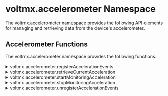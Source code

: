                              


voltmx.accelerometer Namespace
============================

The voltmx.accelerometer namespace provides the following API elements for managing and retrieving data from the device's accelerometer.

Accelerometer Functions
-----------------------

The voltmx.accelerometer namespace provides the following functions.


<details close markdown="block"><summary>voltmx.accelerometer.registerAccelerationEvents</summary>

* * *

Registers event handlers for acceleration events, such as 'shake'.

### Syntax

```

voltmx.accelerometer.registerAccelerationEvents(  
    events)
```


### Input Parameters

| Parameter | Description |
| --- | --- |
| events | An object that specifies a hash table containing the events. This table has the key-value pairs that specify the event and the event handler. |

 

**Example**

```

//Defining the shake event handler function
function onshake() {
    voltmx.print("Shake called");
}

function registerAccelerationEvents() {
   
    // Register acceleration events.

    //Define the event object.
    var events = {
        shake: onshake
    };

    //Register the shake event handler function.
    voltmx.accelerometer.registerAccelerationEvents(events);
}
```

### Return Values

None.

### Remarks

Event handlers that you set with this function are called asynchronously whenever an accelerometer event occurs. The event handler is triggered only at the end of the event. For example, a `shake` event handler is called after the shaking has stopped, indicating that device motion has occurred. The precision with which a `shake` event can be recognized may vary per platform and depends on the device capability.

The table contained in the _event_ parameter has the following format`: {<event>:<event-handler-function>}` where `<event>` is the name of the event and `<event-handler-function>` is the name of the event handler function for that specific event. For example, to set an event handler for the `shake` event, the table would look similar to the following.

{shake:onshake}

> **_Note:_** Currently, shake is the only event that is supported.

### Platform Availability

Available on all platforms except SPA, Desktop Web and Mobile Web.

* * *

</details>
<details close markdown="block"><summary>voltmx.accelerometer.retrieveCurrentAcceleration</summary>

* * *

Sets callback functions for retrieving the current device acceleration.

### Syntax

```

voltmx.accelerometer.retrieveCurrentAcceleration (  
    onSuccessCallback,  
    onFailureCallback);
```

### Input Parameters

| Parameter | Description |
| --- | --- |
| onSuccessCallback | The callback function that is executed when retrieving the current device acceleration is successful. For details, see the **Remarks** section below. |
| onFailureCallback | The callback that is executed when an error occurs while retrieving the current device acceleration. For details, see the **Remarks** section below. |

 

**Example**

Example 1:

```

// Retrieve the current acceleration data 

// onsuccesscallback
// This method accepts an 'accelerometerdata' object, which contains the current device acceleration values
function onsuccesscallback(accelerometerdata) {
    voltmx.print("X: " + accelerometerdata.x + "Y: " + accelerometerdata.y + "Z: " + accelerometerdata.z + "Timestamp: " + accelerometerdata.timestamp);
}
// onfailurecallback 

function onfailurecallback(error) {
    voltmx.print("code: " + error.code + "message: " + error.message);
}

function retrieveCurrentAcceleration() {
    // Set the callbacks for getting the acceleration information. 
    voltmx.accelerometer.retrieveCurrentAcceleration(onsuccesscallback, onfailurecallback);
}
```

Example 2:

```

//Displays the accelerometer data in form frmAclMeter1. This is callback function is set by the voltmx.accelerometer.retrievecurrentacceleration function and invoked automatically by the Volt MX Iris API framework when the
retrieval of the current device acceleration is successful.
 
function onsuccesscallbackretCurrentAcc(accelerometerdata) {
    frmAclMeter1.lblX.text = accelerometerdata.x;
    frmAclMeter1.lblY.text = accelerometerdata.y;
    frmAclMeter1.lblZ.text = accelerometerdata.z;
    frmAclMeter1.lblT.text = accelerometerdata.timestamp;
}

//To display an error alert if retrievecurrentacceleration fails. This callback function is set by the accelerometer.retrievecurrentacceleration function and invoked automatically by the Volt MX Iris API Framework when the retrieval of the current device acceleration is unsuccessful/failed.
 
function onfailurecallbackretCurrentAcc(error) {
    alert("Accelerometer is not supported in the device.");
}

//Calls the accelerometer.retrievecurrentacceleration. Function to retrieve the current device acceleration.
function retrieveCurrentAcceleration()
{
    try
    {
        voltmx.accelerometer.retrieveCurrentAcceleration(
            onsuccesscallbackretCurrentAcc, 
            onfailurecallbackstartmonitoringAcc);
            frmAclMeter1.btnStopAcc.setVisibility(false);
    }
    catch(e) 
    {
        alert("Accelerometer not supported.");
    }
}			
```

### Return Values

None.

### Remarks

This function sets twp callback that your app uses for retrieving the current acceleration information from the device. One is called if the acceleration was successfully retrieved, while the other is called if it was not.

The _onSuccessCallback_ parameter contains a callback function that is invoked upon success has the following syntax:

**onSuccessCallback(accelerometerdata);**

The _accelerometerdata_ parameter to the `onSuccessCallback` function is a table containing key-value pairs, as explained in the following.

| Key | Type | Description |
| --- | --- | --- |
| x | Floating Point Number | The acceleration in the X direction. |
| y | Floating Point Number | The acceleration in the Y direction. |
| z | Floating Point Number | The acceleration in the Z direction. |
| timestamp | Floating Point Number | The number of milli seconds elapsed since the start of the Unix Epoch. The standard Unix Epoch is 00:00:00 UTC on 1 January 1970. The timestamp does not reflect the frequency at which the device can retrieve the accelerometer data, because the device capability (in terms of frequency) can vary from one platform to the other. |

 

The _onFailureCallback_ parameter contains callback function that is invoked if an error occurs has the following syntax:

**onFailureCallback();**

The `onFailureCallback` function has no parameters. It enables your app to handle the error however you want it to.  

The two callback functions are invoked asynchronously and this function returns the value immediately without waiting for actual retrieval of the device acceleration data.

### Platform Availability

Available on all platforms except SPA, Desktop Web and Mobile Web.

* * *

</details>
<details close markdown="block"><summary>voltmx.accelerometer.startMonitoringAcceleration</summary>

* * *

Starts monitoring the device's acceleration on a continuous basis.

### Syntax

```

voltmx.accelerometer.startMonitoringAcceleration(  
    onSuccessCallback,  
    onFailureCallback,  
    configData);
```


### Input Parameters

| Parameter | Description |
| --- | --- |
| onSuccessCallback | The callback function that is executed when retrieving the current device acceleration is successful. For details, see the **Remarks** section below. |
| onFailureCallback | The callback that is executed when an error occurs while retrieving the current device acceleration. For details, see the **Remarks** section below. |
| configData | A JavaScript object that specifies the configuration parameters for the monitoring operation. For details, see the **Remarks** section below. |

 

**Example**

Example 1:

```

//Start monitoring acceleration

// onSuccessCallback
// This function accepts an 'accelerometerdata' object, which contains the current device acceleration values 
function onSuccessCallback(accelerometerdata) {
    voltmx.print("X: " + accelerometerdata.x + "Y: " + accelerometerdata.y + "Z:" + accelerometerdata.z + "Timestamp: " + accelerometerdata.timestamp);
}

//onFailureCallback callback 
function onFailureCallback(error) {
    voltmx.print("code: " + error.code + "message: " + error.message);
}

function startMonitoringAcceleration() {
    // Start monitor acceleration.
    voltmx.accelerometer.startMonitoringAcceleration(onSuccessCallback, onFailureCallback, {
        frequency: 10,
        onchange: false
    });
}
```

Example 2:

```
//To display the accelerometerdata in form frmAclMeter1. This callback function is set by the voltmx.accelerometer.startmonitoringacceleration function and invoked automatically by the Volt MX Iris API Framework when the retrieval of the current device acceleration is successful and there is a change in the device acceleration values because the device has moved.
 
function onsuccesscallbackstartmonitoringAcc(startmonitoringdata) {
    frmAclMeter1.lblX.text = startmonitoringdata.x;
    frmAclMeter1.lblY.text = startmonitoringdata.y;
    frmAclMeter1.lblZ.text = startmonitoringdata.z;
    frmAclMeter1.lblT.text = startmonitoringdata.timestamp;
}

//To display an error alert if startMonitoringAccelerationfails. This callback function is set by the voltmx.accelerometer.startMonitoringAcceleration function and invoked automatically by the Volt MX Iris API Framework when the retrieval of the current device acceleration is unsuccessful/failed.
 
function onfailurecallbackstartmonitoringAcc(error) {
    alert("Accelerometer is not supported in the device.");
}

// To call accelerometer.startmonitoringacceleration API to start monitoring the device acceleration or motion.

function startmonitoringAcc() {
    try {
        voltmx.accelerometer.startMonitoringAcceleration(
            onsuccesscallbackstartmonitoringAcc,
            onfailurecallbackstartmonitoringAcc, {
                frequency: 200,
                onChange: true
            });
        frmAclMeter1.btnStopAcc.setVisibility(true);
    } catch (e) {
        alert("Accelerometer is not supported.");
    }
}				
```

### Return Values

None.

### Remarks

By calling this function, your app can start monitoring the device acceleration or motion continuously. When there is a change in the device acceleration values because the device moves, the callback functions passed in through this function's parameters are invoked asynchronously. This function returns immediately without waiting for the device initialization for accelerometer.

The _onSuccessCallback_ parameter contains a callback function that is invoked upon success has the following syntax:

**onSuccessCallback(accelerometerdata);**

The _accelerometerdata_ parameter to the `onSuccessCallback` function is a table containing key-value pairs, as explained in the following.

| Key | Type | Description |
| --- | --- | --- |
| x | Floating Point Number | The acceleration in the X direction. |
| y | Floating Point Number | The acceleration in the Y direction. |
| z | Floating Point Number | The acceleration in the Z direction. |
| timestamp | Floating Point Number | The number of milli seconds elapsed since the start of the Unix Epoch. The standard Unix Epoch is 00:00:00 UTC on 1 January 1970. The timestamp does not reflect the frequency at which the device can retrieve the accelerometer data, because the device capability (in terms of frequency) can vary from one platform to the other. |

The callback function that is invoked if an error occurs has the following syntax:

**onFailureCallback();**

The `onFailureCallback` function has no parameters. It enables your app to handle the error however you want it to.  

The two callback functions are invoked asynchronously and this function returns the value immediately without waiting for actual retrieval of the device acceleration data.

When your app invokes the `voltmx.accelerometer.startMonitoringAcceleration` function, the third parameter that your app must pass is _configData_. The _configData_ parameter contains a JavaScript object that holds a set of key-value pairs that must be in the following format.

| Key | Type | Description |
| --- | --- | --- |
| frequency | Floating Point Number | The time interval, in milliseconds, in which accelerometer data needs to be retrieved. The default value of `frequency` must be "200" milliseconds minimum. Any negative value specified in the frequency reverts to the default value i.e., 200ms. |
| onchange | Boolean | A value that determines whether or not to trigger an event whenever the device is moving regardless of the value specified in `frequency`. If `onchange` is set to `true`, the number set in _frequency_ is not respected and the _onSuccessCallback_ event is invoked whenever the device is in motion. If this value is set to _false_, the _onSuccessCallback_ event is invoked in the time interval specified in the frequency parameter is used. The default value for `onchange` is _false_. |

> **_Note:_** If you set `onchange` to `false`, it is necessary to specify a `frequency` value or the _onSuccessCallback_ function is never invoked.

### Platform Availability

Available on all platforms except SPA, Desktop Web, and Mobile Web.

* * *

</details>
<details close markdown="block"><summary>voltmx.accelerometer.stopMonitoringAcceleration</summary>

* * *

Stops the device monitoring activity if it is active.

### Syntax

```

voltmx.accelerometer.stopMonitoringAcceleration();
```

**Example**

```

function stopMonitoringAcceleration() {
    // Stop the device monitoring activity if it is active.
    voltmx.accelerometer.stopMonitoringAcceleration();
}
```

### Input Parameters

None.

### Return Values

None.

### Remarks

If your app has been continuously monitoring the device's motion, it calls the `voltmx.accelerometer.stopMonitoringAcceleration` to stop. Apps can start monitoring the device motion using the [accelerometer.startmonitoringacceleration](#accelero2) function.

### Platform Availability

Available on all platforms except SPA, Desktop Web, and Mobile Web.

* * *

</details>
<details close markdown="block"><summary>voltmx.accelerometer.unregisterAccelerationEvents</summary>

* * *

Unregisters event handlers for the specified acceleration event types.

### Syntax

```

voltmx.accelerometer.unregisterAccelerationEvents(  
    eventTypes);
```

### Input Parameters

| Parameter | Description |
| --- | --- |
| _eventTypes_ | An array of events. |

 

**Example**

```

function unregisteraccelerationevents() {
    // Unregister for acceleration events. 
    voltmx.accelerometer.unregisteraccelerationevents({
        "shake"
    });
}
```

### Return Values

None.

### Remarks

After this function returns, the event specified in the _eventTypes_ parameter no longer have event handlers registered for them. As a result, your app no longer receives notifications of those events.

### Platform Availability

Available on all platforms except SPA, Desktop Web, and Mobile Web.

* * *

![](resources/prettify/onload.png)
</details>